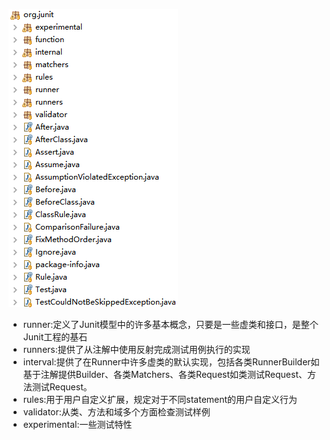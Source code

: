 ![](/assets/org.junit目录结构.png)

* runner:定义了Junit模型中的许多基本概念，只要是一些虚类和接口，是整个Junit工程的基石
* runners:提供了从注解中使用反射完成测试用例执行的实现
* interval:提供了在Runner中许多虚类的默认实现，包括各类RunnerBuilder如基于注解提供Builder、各类Matchers、各类Request如类测试Request、方法测试Request。
* rules:用于用户自定义扩展，规定对于不同statement的用户自定义行为
* validator:从类、方法和域多个方面检查测试样例
* experimental:一些测试特性



